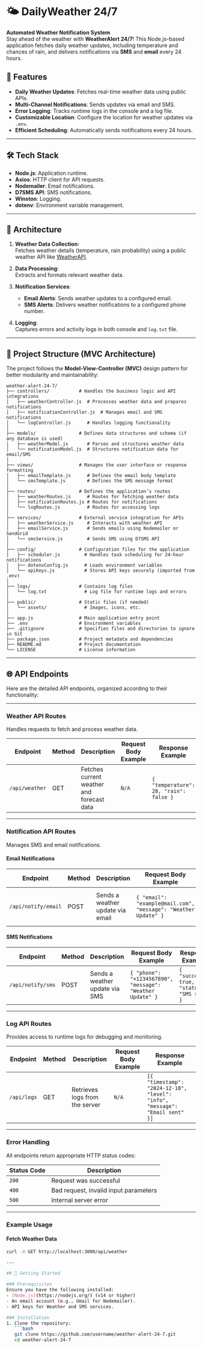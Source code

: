 # 🌤️ DailyWeather 24/7  
**Automated Weather Notification System**  
Stay ahead of the weather with **WeatherAlert 24/7**! This Node.js-based application fetches daily weather updates, including temperature and chances of rain, and delivers notifications via **SMS** and **email** every 24 hours.  

## 🚀 Features  
- **Daily Weather Updates**: Fetches real-time weather data using public APIs.  
- **Multi-Channel Notifications**: Sends updates via email and SMS.  
- **Error Logging**: Tracks runtime logs in the console and a log file.  
- **Customizable Location**: Configure the location for weather updates via `.env`.  
- **Efficient Scheduling**: Automatically sends notifications every 24 hours.  

---

## 🛠️ Tech Stack  
- **Node.js**: Application runtime.  
- **Axios**: HTTP client for API requests.  
- **Nodemailer**: Email notifications.  
- **D7SMS API**: SMS notifications.  
- **Winston**: Logging.  
- **dotenv**: Environment variable management.  

---

## 🧩 Architecture  
1. **Weather Data Collection**:  
   Fetches weather details (temperature, rain probability) using a public weather API like [WeatherAPI](https://www.weatherapi.com/).  
   
2. **Data Processing**:  
   Extracts and formats relevant weather data.  

3. **Notification Services**:  
   - **Email Alerts**: Sends weather updates to a configured email.  
   - **SMS Alerts**: Delivers weather notifications to a configured phone number.  

4. **Logging**:  
   Captures errors and activity logs in both console and `log.txt` file.  

---
## 📂 Project Structure (MVC Architecture)  

The project follows the **Model-View-Controller (MVC)** design pattern for better modularity and maintainability:  
```plaintext
weather-alert-24-7/
├── controllers/           # Handles the business logic and API integrations  
│   ├── weatherController.js  # Processes weather data and prepares notifications  
│   ├── notificationController.js  # Manages email and SMS notifications  
│   └── logController.js      # Handles logging functionality  
│
├── models/                # Defines data structures and schema (if any database is used)  
│   ├── weatherModel.js       # Parses and structures weather data  
│   └── notificationModel.js  # Structures notification data for email/SMS  
│
├── views/                 # Manages the user interface or response formatting  
│   ├── emailTemplate.js      # Defines the email body template  
│   └── smsTemplate.js        # Defines the SMS message format  
│
├── routes/                # Defines the application’s routes  
│   ├── weatherRoutes.js      # Routes for fetching weather data  
│   ├── notificationRoutes.js # Routes for notifications  
│   └── logRoutes.js          # Routes for accessing logs  
│
├── services/              # External service integration for APIs  
│   ├── weatherService.js     # Interacts with weather API  
│   ├── emailService.js       # Sends emails using Nodemailer or SendGrid  
│   └── smsService.js         # Sends SMS using D7SMS API  
│
├── config/                # Configuration files for the application  
│   ├── scheduler.js         # Handles task scheduling for 24-hour notifications  
│   ├── dotenvConfig.js      # Loads environment variables  
│   └── apiKeys.js           # Stores API keys securely (imported from .env)  
│
├── logs/                  # Contains log files  
│   └── log.txt              # Log file for runtime logs and errors  
│
├── public/                # Static files (if needed)  
│   └── assets/              # Images, icons, etc.  
│
├── app.js                 # Main application entry point  
├── .env                   # Environment variables  
├── .gitignore             # Specifies files and directories to ignore in Git  
├── package.json           # Project metadata and dependencies  
├── README.md              # Project documentation  
└── LICENSE                # License information  

```
---

## 🌐 API Endpoints  

Here are the detailed API endpoints, organized according to their functionality:  

---

### **Weather API Routes**  
Handles requests to fetch and process weather data.  

| Endpoint        | Method | Description                                  | Request Body Example                     | Response Example                      |  
|-----------------|--------|----------------------------------------------|------------------------------------------|---------------------------------------|  
| `/api/weather`  | GET    | Fetches current weather and forecast data   | `N/A`                                    | `{ "temperature": 28, "rain": false }` |  

---

### **Notification API Routes**  
Manages SMS and email notifications.  

#### Email Notifications  
| Endpoint              | Method | Description                                  | Request Body Example                      | Response Example                      |  
|-----------------------|--------|----------------------------------------------|-------------------------------------------|---------------------------------------|  
| `/api/notify/email`   | POST   | Sends a weather update via email            | `{ "email": "example@mail.com", "message": "Weather Update" }` | `{ "success": true, "status": "Email sent" }` |  

#### SMS Notifications  
| Endpoint              | Method | Description                                  | Request Body Example                      | Response Example                      |  
|-----------------------|--------|----------------------------------------------|-------------------------------------------|---------------------------------------|  
| `/api/notify/sms`     | POST   | Sends a weather update via SMS              | `{ "phone": "+1234567890", "message": "Weather Update" }` | `{ "success": true, "status": "SMS sent" }` |  

---

### **Log API Routes**  
Provides access to runtime logs for debugging and monitoring.  

| Endpoint         | Method | Description                                  | Request Body Example                      | Response Example                      |  
|------------------|--------|----------------------------------------------|-------------------------------------------|---------------------------------------|  
| `/api/logs`      | GET    | Retrieves logs from the server              | `N/A`                                     | `[{ "timestamp": "2024-12-18", "level": "info", "message": "Email sent" }]` |  

---

### **Error Handling**  
All endpoints return appropriate HTTP status codes:  

| Status Code | Description                             |  
|-------------|-----------------------------------------|  
| `200`       | Request was successful                 |  
| `400`       | Bad request, invalid input parameters  |  
| `500`       | Internal server error                  |  

---

### Example Usage  

#### **Fetch Weather Data**  
```bash  
curl -X GET http://localhost:3000/api/weather  

---

## 🌟 Getting Started  

### Prerequisites  
Ensure you have the following installed:  
- [Node.js](https://nodejs.org/) (v14 or higher)  
- An email account (e.g., Gmail for Nodemailer).  
- API keys for Weather and SMS services.  

### Installation  
1. Clone the repository:  
   ```bash
   git clone https://github.com/username/weather-alert-24-7.git
   cd weather-alert-24-7
